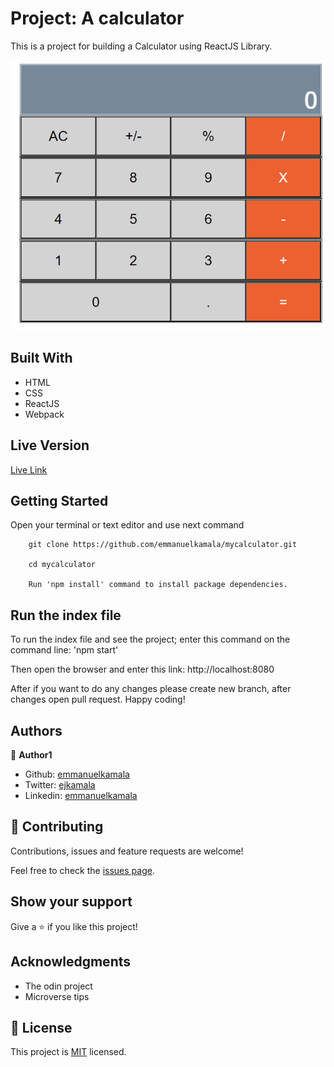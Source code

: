 # Project: A calculator

This is a project for building a Calculator using ReactJS Library.

![screenshot](./public/images/calculator.png)

## Built With

- HTML
- CSS
- ReactJS
- Webpack


## Live Version

[Live Link](https://ejoka-react-calculator.herokuapp.com/)


## Getting Started

Open your terminal or text editor and use next command

        git clone https://github.com/emmanuelkamala/mycalculator.git

        cd mycalculator

        Run 'npm install' command to install package dependencies.

## Run the index file

To run the index file and see the project; enter this command on the command line:
'npm start'

Then open the browser and enter this link:
http://localhost:8080

After if you want to do any changes please create new branch, after changes open pull request.
Happy coding! 



## Authors


👤 **Author1**

- Github: [emmanuelkamala](https://github.com/emmanuelkamala)
- Twitter: [ejkamala](https://twitter.com/ejkamala)
- Linkedin: [emmanuelkamala](https://linkedin.com/in/emmanuelkamala)

## 🤝 Contributing

Contributions, issues and feature requests are welcome!

Feel free to check the [issues page](issues/).

## Show your support

Give a ⭐️ if you like this project!

## Acknowledgments

- The odin project
- Microverse tips

## 📝 License

This project is [MIT](lic.url) licensed.